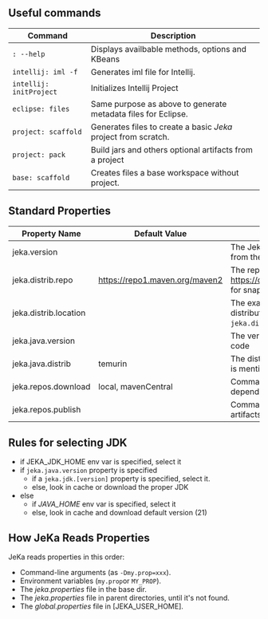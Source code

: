 ## Useful commands

| Command                 | Description                                                    |
|-------------------------|----------------------------------------------------------------|
| `: --help`              | Displays availbable methods, options and KBeans                |
| `intellij: iml -f`      | Generates iml file for Intellij.                               |
| `intellij: initProject` | Initializes Intellij Project                                   |
| `eclipse: files`        | Same purpose as above to generate metadata files for Eclipse.  |
| `project: scaffold`     | Generates files to create a basic _Jeka_ project from scratch. |
| `project: pack`         | Build jars and others optional artifacts from a project        |
| `base: scaffold`        | Creates files a base workspace without project.                |

## Standard Properties

| Property Name         | Default Value                  | Description                                                                                                                                        |
|-----------------------|--------------------------------|----------------------------------------------------------------------------------------------------------------------------------------------------|
| jeka.version          |                                | The Jeka version to use. The version will be fetched from the repo mentioned in `jeka.distrib.repo` property                                       |
| jeka.distrib.repo     | https://repo1.maven.org/maven2 | The repo where to fetch JeKa versions. Use https://oss.sonatype.org/content/repositories/snapshots for snapshot versions                           |
| jeka.distrib.location |                                | The exact location (file dir or url) to get the JeKa distribution. If set, both `jeka.version` and `jeka.distrib.repo` will be ignored.            |
| jeka.java.version     |                                | The version of the JDK used to compile and run Java code                                                                                           |
| jeka.java.distrib     | temurin                        | The distribution of JDK to fetch when `jeka.java.version` is mentioned                                                                             |
| jeka.repos.download   | local, mavenCentral            | Comma separated string of repositories to fetch Maven dependencies. More details [here](reference-guide/execution-engine-properties/#repositories) |
| jeka.repos.publish    |                                | Comma separated string of repository to publish Maven artifacts. More details [here](reference-guide/execution-engine-properties/#repositories)    |

## Rules for selecting JDK 

- if JEKA_JDK_HOME env var is specified, select it
- if `jeka.java.version` property is specified 
    - if a `jeka.jdk.[version]` property is specified, select it. 
    - else, look in cache or download the proper JDK
- else
    - if *JAVA_HOME* env var is specified, select it
    - else, look in cache and download default version (21)

## How JeKa Reads Properties
JeKa reads properties in this order:

- Command-line arguments (as `-Dmy.prop=xxx`).
- Environment variables (`my.prop`or `MY_PROP`).
- The *jeka.properties* file in the base dir.
- The *jeka.properties* file in parent directories, until it's not found.
- The *global.properties* file in [JEKA_USER_HOME].
